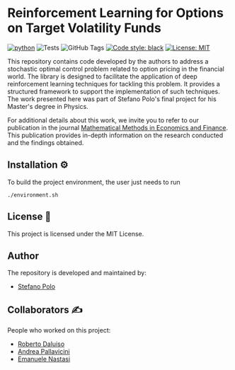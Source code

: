# Reinforcement Learning for Options on Target Volatility Funds
[![python](https://img.shields.io/badge/Python-3.7-3776AB.svg?style=flat&logo=python&logoColor=white)](https://www.python.org)
![Tests](https://github.com/stefano-polo/reinforcement_learning_option_on_tvs/actions/workflows/python-tests.yml/badge.svg)
![GitHub Tags](https://img.shields.io/github/tag/stefano-polo/reinforcement_learning_option_on_tvs.svg)
[![Code style: black](https://img.shields.io/badge/code%20style-black-000000.svg)](https://github.com/psf/black)
[![License: MIT](https://img.shields.io/badge/License-MIT-yellow.svg)](https://opensource.org/licenses/MIT)

This repository contains code developed by the authors to address a stochastic optimal control problem related to option pricing in the financial world.
The library is designed to facilitate the application of deep reinforcement learning techniques for tackling this problem. It provides a structured framework to support the implementation of such techniques.
The work presented here was part of Stefano Polo's final project for his Master's degree in Physics.

For additional details about this work, we invite you to refer to our publication in the journal [Mathematical Methods in Economics and Finance](https://www.unive.it/pag/31137). This publication provides in-depth information on the research conducted and the findings obtained.

## Installation ⚙️

To build the project environment, the user just needs to run
```
./environment.sh
```

## License 📄
This project is licensed under the MIT License.

## Author
The repository is developed and maintained by:
- [Stefano Polo](https://github.com/stefano-polo)
## Collaborators ✍️
People who worked on this project:
- [Roberto Daluiso](https://github.com/rdaluiso)
- [Andrea Pallavicini](https://github.com/pallavic)
- [Emanuele Nastasi](https://github.com/lele105nas)
